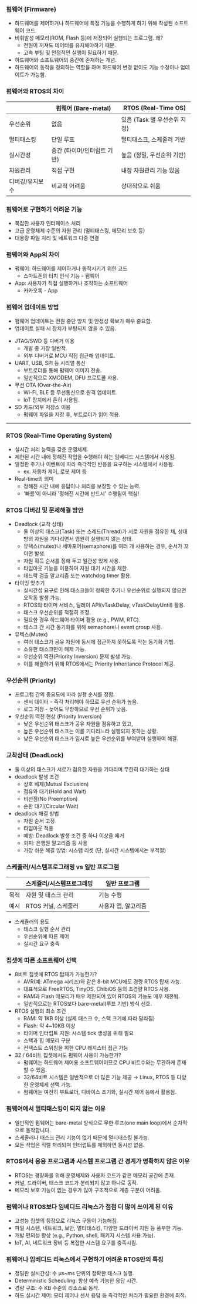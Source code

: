 ### 펌웨어 (Firmware)

- 하드웨어를 제어하거나 하드웨어에 특정 기능을 수행하게 하기 위해 작성된 소프트웨어 코드.
- 비휘발성 메모리(ROM, Flash 등)에 저장되어 실행되는 프로그램. 왜?
    - 전원이 꺼져도 데이터를 유지해야하기 때문.
    - 고속 부팅 및 안정적인 실행이 필요하기 때문.
- 하드웨어와 소프트웨어의 중간에 존재하는 개념.
- 하드웨어의 동작을 정의하는 역할을 하며 하드웨어 변경 없이도 기능 수정이나 업데이트가 가능함.

### 펌웨어와 RTOS의 차이

|  | 펌웨어 (Bare-metal) | RTOS (Real-Time OS) |
| --- | --- | --- |
| 우선순위 | 없음 | 있음 (Task 별 우선순위 지정) |
| 멀티태스킹 | 단일 루프 | 멀티태스크, 스케줄러 기반 |
| 실시간성 | 중간 (타이머/인터럽트 기반) | 높음 (정밀, 우선순위 기반) |
| 자원관리 | 직접 구현 | 내장 자원관리 기능 있음 |
| 디버깅/유지보수 | 비교적 어려움 | 상대적으로 쉬움 |

### 펌웨어로 구현하기 어려운 기능

- 복잡한 사용자 인터페이스 처리
- 고급 운영체제 수준의 자원 관리 (멀티태스킹, 메모리 보호 등)
- 대용량 파일 처리 및 네트워크 다중 연결

### 펌웨어와 App의 차이

- 펌웨어: 하드웨어를 제어하거나 동작시키기 위한 코드
    - 스마트폰의 터치 인식 기능 - 펌웨어
- App: 사용자가 직접 실행하거나 조작하는 소프트웨어
    - 카카오톡 - App

### 펌웨어 업데이트 방법

- 펌웨어 업데이트는 전원 중단 방지 및 안정성 확보가 매우 중요함.
- 업데이트 실패 시 장치가 부팅되지 않을 수 있음.

<aside>

- JTAG/SWD 등 디버거 이용
    - 개발 중 가장 일반적.
    - 외부 디버거로 MCU 직접 접근해 업데이트.
- UART, USB, SPI 등 시리얼 통신
    - 부트로더를 통해 펌웨어 이미지 전송.
    - 일반적으로 XMODEM, DFU 프로토콜 사용.
- 무선 OTA (Over-the-Air)
    - Wi-Fi, BLE 등 무선통신으로 원격 업데이트.
    - IoT 장치에서 흔히 사용됨.
- SD 카드/외부 저장소 이용
    - 펌웨어 파일을 저장 후, 부트로더가 읽어 적용.
</aside>

---

### RTOS (Real-Time Operating System)

- 실시간 처리 능력을 갖춘 운영체제.
- 제한된 시간 내에 정해진 작업을 수행해야 하는 임베디드 시스템에서 사용됨.
- 일정한 주기나 이벤트에 따라 즉각적인 반응을 요구하는 시스템에서 사용됨.
    - ex. 자동차 제어, 로봇 제어 등
- Real-time의 의미
    - 정해진 시간 내에 응답이나 처리를 보장할 수 있는 능력.
    - '빠름'이 아니라 '정해진 시간에 반드시' 수행됨이 핵심!

### RTOS 디버깅 및 문제해결 방안

- Deadlock (교착 상태)
    - 둘 이상의 태스크(Task) 또는 스레드(Thread)가 서로 자원을 점유한 채, 상대방의 자원을 기다리면서 영원히 실행되지 않는 상태.
    - 뮤텍스(mutex)나 세마포어(semaphore)를 여러 개 사용하는 경우, 순서가 꼬이면 발생.
    - 자원 획득 순서를 정해 두고 일관성 있게 사용.
    - 타임아웃 기능을 이용하여 자원 대기 시간을 제한.
    - 데드락 검출 알고리즘 또는 watchdog timer 활용.
- 타이밍 맞추기
    - 실시간성 요구로 인해 태스크들이 정확한 주기나 우선순위로 실행되지 않으면 오작동 발생 가능.
    - RTOS의 타이머 서비스, 딜레이 API(vTaskDelay, vTaskDelayUntil) 활용.
    - 태스크 우선순위를 적절히 조정.
    - 필요한 경우 하드웨어 타이머 활용 (e.g., PWM, RTC).
    - 태스크 간 시간 동기화를 위해 semaphore나 event group 사용.
- 뮤텍스(Mutex)
    - 여러 태스크가 공유 자원에 동시에 접근하지 못하도록 막는 동기화 기법.
    - 소유한 태스크만이 해제 가능.
    - 우선순위 역전(Priority Inversion) 문제 발생 가능.
    - 이를 해결하기 위해 RTOS에서는 Priority Inheritance Protocol 제공.

### 우선순위 (Priority)

- 프로그램 간의 중요도에 따라 실행 순서를 정함.
    - 센서 데이터 - 즉각 처리해야 하므로 우선 순위가 높음.
    - 로그 저장 - 늦어도 무방하므로 우선 순위가 낮음.
- 우선순위 역전 현상 (Priority Inversion)
    - 낮은 우선순위 태스크가 공유 자원을 점유하고 있고,
    - 높은 우선순위 태스크는 이를 기다리느라 실행되지 못하는 상황.
    - 낮은 우선순위 태스크가 임시로 높은 우선순위를 부여받아 실행하여 해결.

### 교착상태 (DeadLock)

- 둘 이상의 태스크가 서로가 점유한 자원을 기다리며 무한히 대기하는 상태
- deadlock 발생 조건
    - 상호 배제(Mutual Exclusion)
    - 점유와 대기(Hold and Wait)
    - 비선점(No Preemption)
    - 순환 대기(Circular Wait)
- deadlock 해결 방법
    - 자원 순서 고정
    - 타임아웃 적용
    - 예방: Deadlock 발생 조건 중 하나 이상을 제거
    - 회피: 은행원 알고리즘 등 사용
    - 가장 쉬운 해결 방법: 시스템 리셋 (단, 실시간 시스템에서는 부적절)

### 스케쥴러/시스템프로그래밍 vs 일반 프로그램

|  | 스케쥴러/시스템프로그래밍 | 일반 프로그램 |
| --- | --- | --- |
| 목적 | 자원 및 태스크 관리 | 기능 수행 |
| 예시 | RTOS 커널, 스케줄러 | 사용자 앱, 알고리즘 |
- 스케쥴러의 용도
    - 태스크 실행 순서 관리
    - 우선순위에 따른 제어
    - 실시간 요구 충족

### 칩셋에 따른 소프트웨어 선택

- 8비트 칩셋에 RTOS 탑재가 가능한가?
    - AVR(예: ATmega 시리즈)와 같은 8-bit MCU에도 경량 RTOS 탑재 가능.
    - 대표적으로 FreeRTOS, TinyOS, ChibiOS 등의 초경량 RTOS 사용.
    - RAM과 Flash 메모리가 매우 제한되어 있어 RTOS의 기능도 매우 제한됨.
    - 일반적으로는 RTOS보다 bare-metal(루프 기반) 방식 선호.
- RTOS 실행의 최소 조건
    - RAM: 약 1KB 이상 (실제 태스크 수, 스택 크기에 따라 달라짐)
    - Flash: 약 4~10KB 이상
    - 타이머 인터럽트 지원: 시스템 tick 생성을 위해 필요
    - 스택과 힙 메모리 구분
    - 컨텍스트 스위칭을 위한 CPU 레지스터 접근 가능
- 32 / 64비트 칩셋에서도 펌웨어 사용이 가능한가?
    - 펌웨어는 하드웨어 제어용 소프트웨어이므로 CPU 비트수와는 무관하게 존재할 수 있음.
    - 32/64비트 시스템은 일반적으로 더 많은 기능 제공 → Linux, RTOS 등 다양한 운영체제 선택 가능.
    - 펌웨어는 여전히 부트로더, 디바이스 초기화, 실시간 제어 등에서 활용됨.

### 펌웨어에서 멀티태스킹이 되지 않는 이유

- 일반적인 펌웨어는 bare-metal 방식으로 무한 루프(one main loop)에서 순차적으로 동작합니다.
- 스케줄러나 태스크 관리 기능이 없기 때문에 멀티태스킹 불가능.
- 모든 작업은 직렬 처리되며 인터럽트를 제외하면 동시성 없음.

### RTOS에서 응용 프로그램과 시스템 프로그램 간 경계가 명확하지 않은 이유

- RTOS는 경량화를 위해 운영체제와 사용자 코드가 같은 메모리 공간에 존재.
- 커널, 드라이버, 태스크 코드가 분리되지 않고 하나로 동작.
- 메모리 보호 기능이 없는 경우가 많아 구조적으로 계층 구분이 어려움.

### 펌웨어나 RTOS보다 임베디드 리눅스가 점점 더 많이 쓰이게 된 이유

- 고성능 칩셋의 등장으로 리눅스 구동이 가능해짐.
- 파일 시스템, 네트워크, 보안, 멀티태스킹, 다양한 드라이버 지원 등 풍부한 기능.
- 개발 편의성 향상 (e.g., Python, shell, 패키지 시스템 사용 가능).
- IoT, AI, 네트워크 장비 등 복잡한 시스템 요구를 충족시킴.

### 펌웨어나 임베디드 리눅스에서 구현하기 어려운 RTOS만의 특징

- 정밀한 실시간성: 수 µs~ms 단위의 정확한 태스크 실행.
- Deterministic Scheduling: 항상 예측 가능한 응답 시간.
- 경량 구조: 수 KB 수준의 리소스로 동작.
- 하드 실시간 제어: 모터 제어나 센서 응답 등 즉각적인 처리가 필요한 환경에 최적.